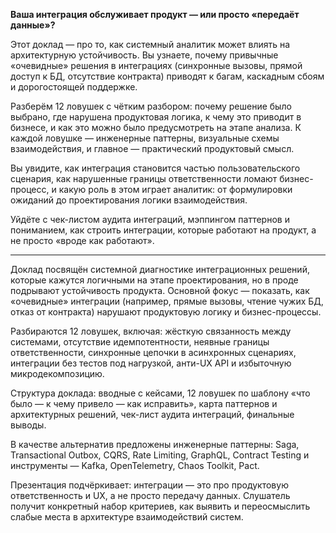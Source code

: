 **Ваша интеграция обслуживает продукт — или просто «передаёт данные»?**

Этот доклад — про то, как системный аналитик может влиять на архитектурную устойчивость. Вы узнаете, почему привычные «очевидные» решения в интеграциях (синхронные вызовы, прямой доступ к БД, отсутствие контракта) приводят к багам, каскадным сбоям и дорогостоящей поддержке.

Разберём 12 ловушек с чётким разбором: почему решение было выбрано, где нарушена продуктовая логика, к чему это приводит в бизнесе, и как это можно было предусмотреть на этапе анализа. К каждой ловушке — инженерные паттерны, визуальные схемы взаимодействия, и главное — практический продуктовый смысл.

Вы увидите, как интеграция становится частью пользовательского сценария, как нарушенные границы ответственности ломают бизнес-процесс, и какую роль в этом играет аналитик: от формулировки ожиданий до проектирования логики взаимодействия.

Уйдёте с чек-листом аудита интеграций, мэппингом паттернов и пониманием, как строить интеграции, которые работают на продукт, а не просто «вроде как работают».

---

Доклад посвящён системной диагностике интеграционных решений, которые кажутся логичными на этапе проектирования, но в проде подрывают устойчивость продукта. Основной фокус — показать, как «очевидные» интеграции (например, прямые вызовы, чтение чужих БД, отказ от контракта) нарушают продуктовую логику и бизнес-процессы.

Разбираются 12 ловушек, включая: жёсткую связанность между системами, отсутствие идемпотентности, неявные границы ответственности, синхронные цепочки в асинхронных сценариях, интеграции без тестов под нагрузкой, анти-UX API и избыточную микродекомпозицию.

Структура доклада: вводные с кейсами, 12 ловушек по шаблону «что было — к чему привело — как исправить», карта паттернов и архитектурных решений, чек-лист аудита интеграций, финальные выводы.

В качестве альтернатив предложены инженерные паттерны: Saga, Transactional Outbox, CQRS, Rate Limiting, GraphQL, Contract Testing и инструменты — Kafka, OpenTelemetry, Chaos Toolkit, Pact.

Презентация подчёркивает: интеграции — это про продуктовую ответственность и UX, а не просто передачу данных. Слушатель получит конкретный набор критериев, как выявить и переосмыслить слабые места в архитектуре взаимодействий систем.

